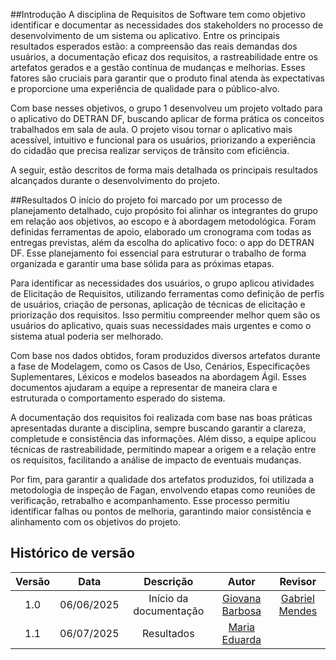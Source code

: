 ##Introdução
A disciplina de Requisitos de Software tem como objetivo identificar e documentar as necessidades dos stakeholders no processo de desenvolvimento de um sistema ou aplicativo. Entre os principais resultados esperados estão: a compreensão das reais demandas dos usuários, a documentação eficaz dos requisitos, a rastreabilidade entre os artefatos gerados e a gestão contínua de mudanças e melhorias. Esses fatores são cruciais para garantir que o produto final atenda às expectativas e proporcione uma experiência de qualidade para o público-alvo.

Com base nesses objetivos, o grupo 1 desenvolveu um projeto voltado para o aplicativo do DETRAN DF, buscando aplicar de forma prática os conceitos trabalhados em sala de aula. O projeto visou tornar o aplicativo mais acessível, intuitivo e funcional para os usuários, priorizando a experiência do cidadão que precisa realizar serviços de trânsito com eficiência.

A seguir, estão descritos de forma mais detalhada os principais resultados alcançados durante o desenvolvimento do projeto.

##Resultados
O início do projeto foi marcado por um processo de planejamento detalhado, cujo propósito foi alinhar os integrantes do grupo em relação aos objetivos, ao escopo e à abordagem metodológica. Foram definidas ferramentas de apoio, elaborado um cronograma com todas as entregas previstas, além da escolha do aplicativo foco: o app do DETRAN DF. Esse planejamento foi essencial para estruturar o trabalho de forma organizada e garantir uma base sólida para as próximas etapas.

Para identificar as necessidades dos usuários, o grupo aplicou atividades de Elicitação de Requisitos, utilizando ferramentas como definição de perfis de usuários, criação de personas, aplicação de técnicas de elicitação e priorização dos requisitos. Isso permitiu compreender melhor quem são os usuários do aplicativo, quais suas necessidades mais urgentes e como o sistema atual poderia ser melhorado.

Com base nos dados obtidos, foram produzidos diversos artefatos durante a fase de Modelagem, como os Casos de Uso, Cenários, Especificações Suplementares, Léxicos e modelos baseados na abordagem Ágil. Esses documentos ajudaram a equipe a representar de maneira clara e estruturada o comportamento esperado do sistema.

A documentação dos requisitos foi realizada com base nas boas práticas apresentadas durante a disciplina, sempre buscando garantir a clareza, completude e consistência das informações. Além disso, a equipe aplicou técnicas de rastreabilidade, permitindo mapear a origem e a relação entre os requisitos, facilitando a análise de impacto de eventuais mudanças.

Por fim, para garantir a qualidade dos artefatos produzidos, foi utilizada a metodologia de inspeção de Fagan, envolvendo etapas como reuniões de verificação, retrabalho e acompanhamento. Esse processo permitiu identificar falhas ou pontos de melhoria, garantindo maior consistência e alinhamento com os objetivos do projeto.

## Histórico de versão

| Versão |    Data    |              Descrição              |                     Autor                     | Revisor |
| :----: | :--------: | :---------------------------------: | :-------------------------------------------: | :-----: |
|  1.0   | 06/06/2025 |       Início da documentação       | [Giovana Barbosa ](https://github.com/gio221) |     [Gabriel Mendes](https://github.com/gbevi)          |
|  1.1   | 06/07/2025 |       Resultados       | [Maria Eduarda ](https://github.com/maaduh) |             |